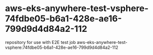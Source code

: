 # aws-eks-anywhere-test-vsphere-74fdbe05-b6a1-428e-ae16-799d9d4d84a2-112
repository for use with E2E test job aws-eks-anywhere-test-vsphere:74fdbe05-b6a1-428e-ae16-799d9d4d84a2-112
